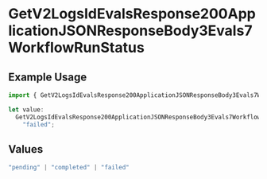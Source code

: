 # GetV2LogsIdEvalsResponse200ApplicationJSONResponseBody3Evals7WorkflowRunStatus

## Example Usage

```typescript
import { GetV2LogsIdEvalsResponse200ApplicationJSONResponseBody3Evals7WorkflowRunStatus } from "orq-poc-typescript-multi-env-version/models/operations";

let value:
  GetV2LogsIdEvalsResponse200ApplicationJSONResponseBody3Evals7WorkflowRunStatus =
    "failed";
```

## Values

```typescript
"pending" | "completed" | "failed"
```